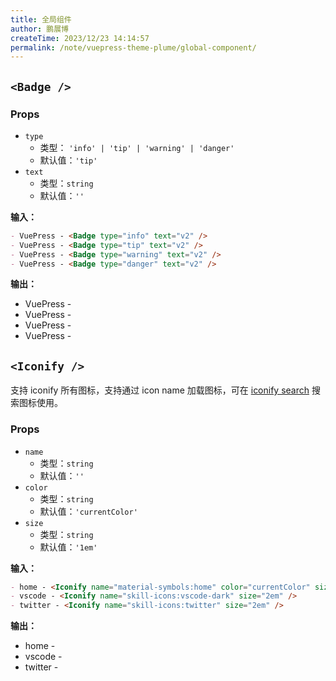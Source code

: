```yaml
---
title: 全局组件
author: 鹏展博
createTime: 2023/12/23 14:14:57
permalink: /note/vuepress-theme-plume/global-component/
---
```


## `<Badge />` <Badge type="tip" text="badge" />

### Props

- `type`
  - 类型： `'info' | 'tip' | 'warning' | 'danger'`
  - 默认值：`'tip'`
- `text`
  - 类型：`string`
  - 默认值：`''`

**输入：**

```md
- VuePress - <Badge type="info" text="v2" />
- VuePress - <Badge type="tip" text="v2" />
- VuePress - <Badge type="warning" text="v2" />
- VuePress - <Badge type="danger" text="v2" />
```

**输出：**

- VuePress - <Badge type="info" text="v2" />
- VuePress - <Badge type="tip" text="v2" />
- VuePress - <Badge type="warning" text="v2" />
- VuePress - <Badge type="danger" text="v2" />

## `<Iconify />`

支持 iconify 所有图标，支持通过 icon name 加载图标，可在 [iconify search](https://icon-sets.iconify.design/) 搜索图标使用。

### Props

- `name`
  - 类型：`string`
  - 默认值：`''`
- `color`
  - 类型：`string`
  - 默认值：`'currentColor'`
- `size`
  - 类型：`string`
  - 默认值：`'1em'`

**输入：**

```md
- home - <Iconify name="material-symbols:home" color="currentColor" size="1em" />
- vscode - <Iconify name="skill-icons:vscode-dark" size="2em" />
- twitter - <Iconify name="skill-icons:twitter" size="2em" />
```

**输出：**

- home - <Iconify name="material-symbols:home" color="currentColor" size="1em" />
- vscode - <Iconify name="skill-icons:vscode-dark" size="2em" />
- twitter - <Iconify name="skill-icons:twitter" size="2em" />
